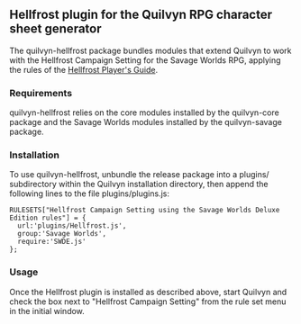 ## Hellfrost plugin for the Quilvyn RPG character sheet generator

The quilvyn-hellfrost package bundles modules that extend Quilvyn to work with
the Hellfrost Campaign Setting for the Savage Worlds RPG, applying the rules
of the
<a href="https://www.tripleacegames.com/store/hellfrost-products/hellfrost-players-guide-hb/">Hellfrost Player's Guide</a>.

### Requirements

quilvyn-hellfrost relies on the core modules installed by the quilvyn-core
package and the Savage Worlds modules installed by the quilvyn-savage package.

### Installation

To use quilvyn-hellfrost, unbundle the release package into a plugins/
subdirectory within the Quilvyn installation directory, then append the
following lines to the file plugins/plugins.js:

    RULESETS["Hellfrost Campaign Setting using the Savage Worlds Deluxe Edition rules"] = {
      url:'plugins/Hellfrost.js',
      group:'Savage Worlds',
      require:'SWDE.js'
    };

### Usage

Once the Hellfrost plugin is installed as described above, start Quilvyn and
check the box next to "Hellfrost Campaign Setting" from the rule set
menu in the initial window.
